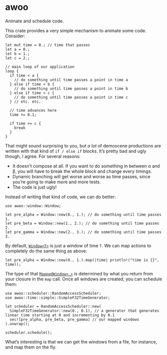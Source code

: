 # awoo

<!-- cargo-sync-readme start -->

Animate and schedule code.

This crate provides a very simple mechanism to animate some code. Consider:

```
let mut time = 0.; // time that passes
let a = 0.;
let b = 1.;
let c = 2.;

// main loop of our application
loop {
  if time < a {
    // do something until time passes a point in time a
  } else if time < b {
    // do something until time passes a point in time b
  } else if time < c {
    // do something until time passes a point in time c
  } // etc. etc.

  // time advances here
  time += 0.1;

  if time >= c {
    break
  }
}
```

That might sound surprising to you, but _a lot_ of demoscene productions are written with that kind
of `if / else if` blocks. It’s pretty bad and ugly though, I agree. For several reasons:

  - It doesn’t compose at all. If you want to do something in between α and β, you will have to
    break the whole block and change every timings.
  - Dynamic branching will get worse and worse as time passes, since you’re going to make more and
    more tests.
  - The code is just ugly!

Instead of writing that kind of code, we can do better:

```
use awoo::window::Window;

let pre_alpha = Window::new(0., 1.); // do something until time passes 1.
let pre_beta = Window::new(1., 2.); // do something until time passes 2.
let pre_gamma = Window::new(2., 3.); // do something until time passes 3.
```

By default, [`Window<T>`] is just a window of time `T`. We can map actions to completely
do the same thing as above:

```
let pre_alpha = Window::new(0., 1.).map(|time| println!("time is {}", time));
```

The type of that [`MappedWindow<_>`] is determined by what you return from your closure in the
`map` call. Once all windows are created, you can schedule them:

```
use awoo::scheduler::RandomAccessScheduler;
use awoo::time::simple::SimpleF32TimeGenerator;

let scheduler = RandomAccessScheduler::new(
  SimpleF32TimeGenerator::new(0., 0.1), // a generator that generates linear time starting at 0 and incrementing by 0.1
  vec![pre_alpha, pre_beta, pre_gamma] // our mapped windows
).unwrap();

scheduler.schedule();
```

What’s interesting is that we can get the windows from a file, for instance, and map them on the
fly.

[`Window<T>`]: crate::window::Window
[`MappedWindow<_>`]: crate::window::MappedWindow

<!-- cargo-sync-readme end -->
